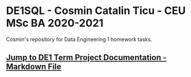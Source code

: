 # DE1SQL - Cosmin Catalin Ticu - CEU MSc BA 2020-2021
Cosmin's repository for Data Engineering 1 homework tasks.

## [Jump to DE1 Term Project Documentation - Markdown File](https://github.com/cosmin-ticu/homework_DE1SQL/blob/master/Term/readme_documentation.md)
